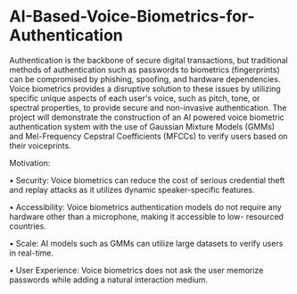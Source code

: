# AI-Based-Voice-Biometrics-for-Authentication
Authentication is the backbone of secure digital transactions, but traditional
methods of authentication such as passwords to biometrics (fingerprints) can
be compromised by phishing, spoofing, and hardware dependencies. Voice
biometrics provides a disruptive solution to these issues by utilizing specific
unique aspects of each user's voice, such as pitch, tone, or spectral properties,
to provide secure and non-invasive authentication. The project will
demonstrate the construction of an AI powered voice biometric authentication
system with the use of Gaussian Mixture Models (GMMs) and Mel-Frequency
Cepstral Coefficients (MFCCs) to verify users based on their voiceprints.

Motivation:

• Security: Voice biometrics can reduce the cost of serious credential theft
and replay attacks as it utilizes dynamic speaker-specific features.

• Accessibility: Voice biometrics authentication models do not require any
hardware other than a microphone, making it accessible to low-
resourced countries.

• Scale: AI models such as GMMs can utilize large datasets to verify users
in real-time.

• User Experience: Voice biometrics does not ask the user memorize
passwords while adding a natural interaction medium.
